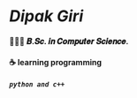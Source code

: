 # ___Dipak Giri___ 
#### 👨🏻‍💻 𝑩.𝑺𝒄. 𝒊𝒏 𝑪𝒐𝒎𝒑𝒖𝒕𝒆𝒓 𝑺𝒄𝒊𝒆𝒏𝒄𝒆.
#### ☕ learning programming
___```python and c++```___
